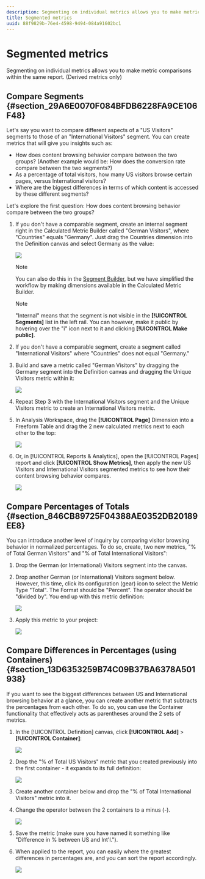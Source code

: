 ```yaml
---
description: Segmenting on individual metrics allows you to make metric comparisons within the same report. (Derived metrics only)
title: Segmented metrics
uuid: 88f9829b-76e4-4598-9494-084a91602bc1
---
```


# Segmented metrics

Segmenting on individual metrics allows you to make metric comparisons within the same report. (Derived metrics only)

## Compare Segments {#section_29A6E0070F084BFDB6228FA9CE106F48}

Let's say you want to compare different aspects of a "US Visitors" segments to those of an "International Visitors" segment. You can create metrics that will give you insights such as:

* How does content browsing behavior compare between the two groups? (Another example would be: How does the conversion rate compare between the two segments?) 
* As a percentage of total visitors, how many US visitors browse certain pages, versus International visitors? 
* Where are the biggest differences in terms of which content is accessed by these different segments?

Let's explore the first question: How does content browsing behavior compare between the two groups?

1. If you don't have a comparable segment, create an internal segment right in the Calculated Metric Builder called "German Visitors", where "Countries" equals "Germany". Just drag the Countries dimension into the Definition canvas and select Germany as the value:

   ![](assets/segment-from-dimension.png)

   >[!NOTE]
   >
   >You can also do this in the [Segment Builder](https://marketing.adobe.com/resources/help/en_US/analytics/segment/seg_build.html), but we have simplified the workflow by making dimensions available in the Calculated Metric Builder.

   >[!NOTE]
   >
   >"Internal" means that the segment is not visible in the **[!UICONTROL Segments]** list in the left rail. You can however, make it public by hovering over the "i" icon next to it and clicking **[!UICONTROL Make public]**.

1. If you don't have a comparable segment, create a segment called "International Visitors" where "Countries" does not equal "Germany." 
1. Build and save a metric called "German Visitors" by dragging the Germany segment into the Definition canvas and dragging the Unique Visitors metric within it:

   ![](assets/german-visitors.png)

1. Repeat Step 3 with the International Visitors segment and the Unique Visitors metric to create an International Visitors metric.
1. In Analysis Workspace, drag the **[!UICONTROL Page]** Dimension into a Freeform Table and drag the 2 new calculated metrics next to each other to the top:

   ![](assets/workspace-pages.png)

1. Or, in [!UICONTROL Reports & Analytics], open the [!UICONTROL Pages] report and click **[!UICONTROL Show Metrics]**, then apply the new US Visitors and International Visitors segmented metrics to see how their content browsing behavior compares.

   ![](assets/pages-report.png)

## Compare Percentages of Totals {#section_846CB89725F04388AE0352DB20189EE8}

You can introduce another level of inquiry by comparing visitor browsing behavior in normalized percentages. To do so, create, two new metrics, "% of Total German Visitors" and "% of Total International Visitors":

1. Drop the German (or International) Visitors segment into the canvas.
1. Drop another German (or International) Visitors segment below. However, this time, click its configuration (gear) icon to select the Metric Type "Total". The Format should be "Percent". The operator should be "divided by". You end up with this metric definition:

   ![](assets/cm_metric_total.png)

1. Apply this metric to your project:

   ![](assets/cm_percent_total.png)

## Compare Differences in Percentages (using Containers) {#section_13D6353259B74C09B37BA6378A501938}

If you want to see the biggest differences between US and International browsing behavior at a glance, you can create another metric that subtracts the percentages from each other. To do so, you can use the Container functionality that effectively acts as parentheses around the 2 sets of metrics.

1. In the [!UICONTROL Definition] canvas, click **[!UICONTROL Add]** > **[!UICONTROL Container]**:

   ![](assets/cm_add_container.png)

1. Drop the "% of Total US Visitors" metric that you created previously into the first container - it expands to its full definition:

   ![](assets/cm_container_us.png)

1. Create another container below and drop the "% of Total International Visitors" metric into it.
1. Change the operator between the 2 containers to a minus (-).

   ![](assets/cm_container_intl.png)

1. Save the metric (make sure you have named it something like "Difference in % between US and Int'l.").
1. When applied to the report, you can easily where the greatest differences in percentages are, and you can sort the report accordingly.

   ![](assets/cm_diff_percent.png)

